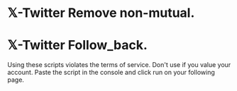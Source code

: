 # 𝕏-Twitter Remove non-mutual.
# 𝕏-Twitter Follow_back.
Using these scripts violates the terms of service. Don't use if you value your account.
Paste the script in the console and click run on your following page.
